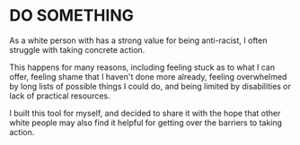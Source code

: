 # DO SOMETHING
As a white person with has a strong value for being anti-racist, I often struggle with taking concrete action.

This happens for many reasons, including feeling stuck as to what I can offer, feeling shame that I haven't done more already, feeling overwhelmed by long lists of possible things I could do, and being limited by disabilities or lack of practical resources.

I built this tool for myself, and decided to share it with the hope that other white people may also find it helpful for getting over the barriers to taking action.

